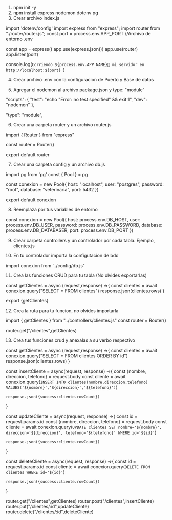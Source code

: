 1. npm init -y 
2. npm install express nodemon dotenv pg
3. Crear archivo index.js

import 'dotenv/config'
import express from "express";
import router from "./router/router.js";
const port = process.env.APP_PORT //Archivo de entorno .env

const app = express()
app.use(express.json())
app.use(router)
app.listen(port)

console.log(`Corriendo ${process.env.APP_NAME}🚀 mi servidor en http://localhost:${port} `)

4. Crear archivo .env con la configuracion de Puerto y Base de datos

5. Agregar el nodemon al archivo package.json y type: "module"

"scripts": {
    "test": "echo \"Error: no test specified\" && exit 1",
    "dev": "nodemon"
  },

"type": "module",

6. Crear una carpeta router y un archivo router.js

import { Router } from "express"

const router = Router()

export default router

7. Crear una carpeta config y un archivo db.js

import pg from 'pg'
const { Pool } = pg

const conexion = new Pool({
    host: "localhost",
    user: "postgres",
    password: "root",
    database: "veterinaria",
    port: 5432
})

export default conexion

8. Reemplaza por tus variables de entorno

const conexion = new Pool({
    host: process.env.DB_HOST,
    user: process.env.DB_USER,
    password: process.env.DB_PASSWORD,
    database: process.env.DB_DATABASER,
    port: process.env.DB_PORT
})

9. Crear carpeta controllers y un controlador por cada tabla. Ejemplo, clientes.js

10. En tu controlador importa la configutacion de bdd

import conexion from '../config/db.js'

11. Crea las funciones CRUD para tu tabla (No olvides exportarlas)

const getClientes = async (request,response) =>{
    const clientes = await conexion.query("SELECT * FROM clientes")
    response.json(clientes.rows)
}

export {getClientes}

12. Crea la ruta para tu funcion, no olvides importarla

import { getClientes } from "../controllers/clientes.js"
const router = Router()

router.get("/clientes",getClientes)

13. Crea tus funciones crud y anexalas a su verbo respectivo

const getClientes = async (request,response) =>{
    const clientes = await conexion.query("SELECT * FROM clientes ORDER BY id")
    response.json(clientes.rows)
}

const insertCliente = async(request, response) =>{
    const {nombre, direccion, telefono} = request.body
    const cliente = await conexion.query(`INSERT INTO clientes(nombre,direccion,telefono) VALUES('${nombre}','${direccion}','${telefono}')`)
    
    response.json({success:cliente.rowCount})

}

const updateCliente = async(request, response) =>{
    const id = request.params.id
    const {nombre, direccion, telefono} = request.body
    const cliente = await conexion.query(`UPDATE clientes SET nombre='${nombre}', direccion='${direccion}', telefono='${telefono}' WHERE id='${id}'`)
    
    response.json({success:cliente.rowCount})
}

const deleteCliente = async(request, response) =>{
    const id = request.params.id
    const cliente = await conexion.query(`DELETE FROM clientes WHERE id='${id}'`)
    
    response.json({success:cliente.rowCount})
}

router.get("/clientes",getClientes)
router.post("/clientes",insertCliente)
router.put("/clientes/:id",updateCliente)
router.delete("/clientes/:id",deleteCliente)

